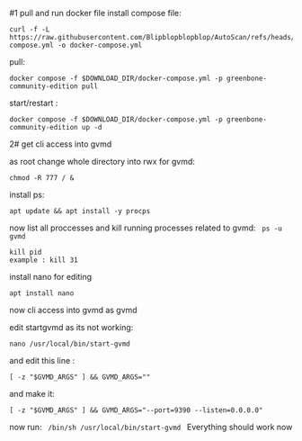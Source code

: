 #1 pull and run docker file
install compose file:
```
curl -f -L https://raw.githubusercontent.com/Blipblopblopblop/AutoScan/refs/heads/main/greenbone/docker-compose.yml -o docker-compose.yml
```
pull:
```
docker compose -f $DOWNLOAD_DIR/docker-compose.yml -p greenbone-community-edition pull
```
start/restart :
```
docker compose -f $DOWNLOAD_DIR/docker-compose.yml -p greenbone-community-edition up -d
```
2# get cli access into gvmd

as root
change whole directory into rwx for gvmd: 
``` 
chmod -R 777 / &
```
install ps: 
``` 
apt update && apt install -y procps
```
now list all proccesses and kill running processes related to gvmd: 
``` ps -u gvmd```
```
kill pid
example : kill 31
```

install nano for editing
```\
apt install nano
```

now cli access into gvmd
as gvmd

edit startgvmd as its not working:
```
nano /usr/local/bin/start-gvmd
```

and edit this line :
  ```
  [ -z "$GVMD_ARGS" ] && GVMD_ARGS=""
```
  and make it:
  ``` 
  [ -z "$GVMD_ARGS" ] && GVMD_ARGS="--port=9390 --listen=0.0.0.0"
```

  now run:
    ``` 
    /bin/sh /usr/local/bin/start-gvmd 
    ```
Everything should work now
